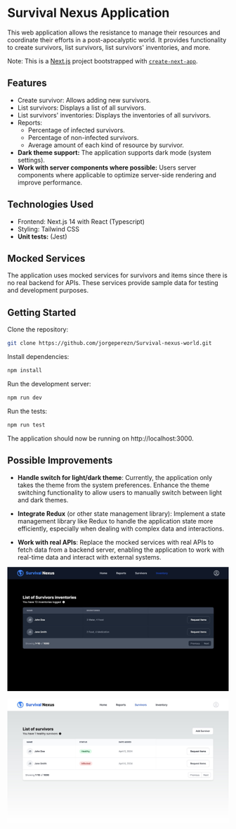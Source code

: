 # Survival Nexus Application

This web application allows the resistance to manage their resources and coordinate their efforts in a post-apocalyptic world. It provides functionality to create survivors, list survivors, list survivors' inventories, and more.

Note: This is a [Next.js](https://nextjs.org/) project bootstrapped with [`create-next-app`](https://github.com/vercel/next.js/tree/canary/packages/create-next-app).

## Features

- Create survivor: Allows adding new survivors.
- List survivors: Displays a list of all survivors.
- List survivors' inventories: Displays the inventories of all survivors.
- Reports:
  - Percentage of infected survivors.
  - Percentage of non-infected survivors.
  - Average amount of each kind of resource by survivor.
- **Dark theme support:** The application supports dark mode (system settings).
- **Work with server components where possible:** Users server components where applicable to optimize server-side rendering and improve performance.
  

## Technologies Used

- Frontend: Next.js 14 with React (Typescript)
- Styling: Tailwind CSS
- **Unit tests:** (Jest) 

## Mocked Services

The application uses mocked services for survivors and items since there is no real backend for APIs. These services provide sample data for testing and development purposes.

## Getting Started

Clone the repository:

```bash
git clone https://github.com/jorgeperezn/Survival-nexus-world.git
```

Install dependencies:

```bash
npm install
```

Run the development server:

```bash
npm run dev
```

Run the tests:

```bash
npm run test
```

The application should now be running on http://localhost:3000.

## Possible Improvements

- **Handle switch for light/dark theme**: Currently, the application only takes the theme from the system preferences. Enhance the theme switching functionality to allow users to manually switch between light and dark themes.

- **Integrate Redux** (or other state management library): Implement a state management library like Redux to handle the application state more efficiently, especially when dealing with complex data and interactions.

- **Work with real APIs**: Replace the mocked services with real APIs to fetch data from a backend server, enabling the application to work with real-time data and interact with external systems.

![Dark theme](./src/assets/images/dark-theme.png)

![Light theme](./src/assets/images/light-theme.png)